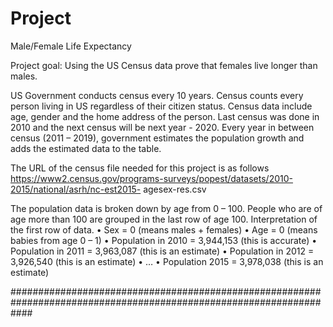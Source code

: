 # Project
  Male/Female Life Expectancy

Project goal: Using the US Census data prove that females live longer than males.

US Government conducts census every 10 years. Census counts every person living in US regardless
of their citizen status. Census data include age, gender and the home address of the person. Last
census was done in 2010 and the next census will be next year - 2020. Every year in between census
(2011 – 2019), government estimates the population growth and adds the estimated data to the table.

The URL of the census file needed for this project is as follows
https://www2.census.gov/programs-surveys/popest/datasets/2010-2015/national/asrh/nc-est2015-
agesex-res.csv

The population data is broken down by age from 0 – 100. People who are of age more than 100 are
grouped in the last row of age 100.
Interpretation of the first row of data.
• Sex = 0 (means males + females)
• Age = 0 (means babies from age 0 – 1)
• Population in 2010 = 3,944,153 (this is accurate)
• Population in 2011 = 3,963,087 (this is an estimate)
• Population in 2012 = 3,926,540 (this is an estimate)
• …
• Population 2015 = 3,978,038 (this is an estimate)

####################################################################################################################
